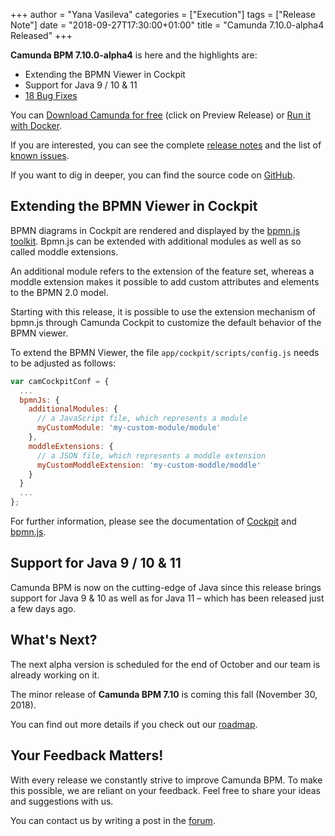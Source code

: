 +++
author = "Yana Vasileva"
categories = ["Execution"]
tags = ["Release Note"]
date = "2018-09-27T17:30:00+01:00"
title = "Camunda 7.10.0-alpha4 Released"
+++

**Camunda BPM 7.10.0-alpha4** is here and the highlights are:

* Extending the BPMN Viewer in Cockpit
* Support for Java 9 / 10 & 11
* [18 Bug Fixes](https://app.camunda.com/jira/issues/?jql=issuetype%20%3D%20%22Bug%20Report%22%20AND%20fixVersion%20%3D%207.10.0-alpha4)


You can <a href="https://camunda.com/download/">Download Camunda for free</a> (click on Preview Release) or <a href="https://hub.docker.com/r/camunda/camunda-bpm-platform/">Run it with Docker</a>.


If you are interested, you can see the complete [release notes](https://app.camunda.com/jira/secure/ReleaseNote.jspa?projectId=10230&version=15337)
and the list of [known issues](https://app.camunda.com/jira/issues/?jql=affectedVersion%20%3D%207.10.0-alpha4).

If you want to dig in deeper, you can find the source code on [GitHub](https://github.com/camunda/camunda-bpm-platform/releases/tag/7.10.0-alpha4).

<!--more-->

## Extending the BPMN Viewer in Cockpit
BPMN diagrams in Cockpit are rendered and displayed by the [bpmn.js toolkit](https://bpmn.io/toolkit/bpmn-js/). Bpmn.js 
can be extended with additional modules as well as so called moddle extensions. 

An additional module refers to the extension of the feature set, whereas a moddle extension makes it possible to add custom 
attributes and elements to the BPMN 2.0 model.

Starting with this release, it is possible to use the extension mechanism of bpmn.js through Camunda Cockpit to customize 
the default behavior of the BPMN viewer.

To extend the BPMN Viewer, the file `app/cockpit/scripts/config.js` needs to be adjusted as follows:
```javascript
var camCockpitConf = {
  ...
  bpmnJs: {
    additionalModules: {
      // a JavaScript file, which represents a module
      myCustomModule: 'my-custom-module/module'
    },
    moddleExtensions: {
      // a JSON file, which represents a moddle extension
      myCustomModdleExtension: 'my-custom-moddle/moddle'
    }
  }
  ...
};
```

For further information, please see the documentation of [Cockpit](https://docs.camunda.org/manual/latest/webapps/cockpit/extend/configuration/#bpmn-diagram-viewer-bpmn-js)
and [bpmn.js](https://bpmn.io/toolkit/bpmn-js/walkthrough/#extend-the-modeler).

## Support for Java 9 / 10 & 11
Camunda BPM is now on the cutting-edge of Java since this release brings support for Java 9 & 10 as well as for Java 11 
– which has been released just a few days ago.

## What's Next?

The next alpha version is scheduled for the end of October and our team is already working on it.

The minor release of **Camunda BPM 7.10** is coming this fall (November 30, 2018).

You can find out more details if you check out our [roadmap](https://camunda.com/learn/community/#roadmap).

## Your Feedback Matters!

With every release we constantly strive to improve Camunda BPM. To make this possible, we are reliant on your feedback. Feel free to share your ideas and suggestions with us.

You can contact us by writing a post in the [forum](https://forum.camunda.org/).
